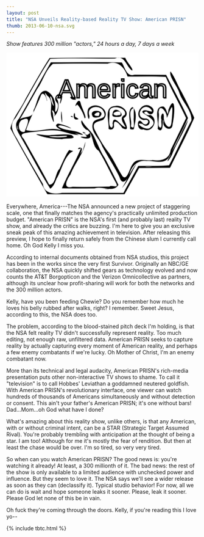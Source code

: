 ```yaml
---
layout: post
title: "NSA Unveils Reality-based Reality TV Show: American PRISN"
thumb: 2013-06-10-nsa.svg
---
```


*Show features 300 million "actors," 24 hours a day, 7 days a week*

![NSA Prisn Logo](/assets/2013-06-10-nsa.svg)

Everywhere, America---The NSA announced a new project of staggering scale, one that finally matches the agency's practically unlimited production budget. "American PRISN" is the NSA's first (and probably last) reality TV show, and already the critics are buzzing. I'm here to give you an exclusive sneak peak of this amazing achievement in television. After releasing this preview, I hope to finally return safely from the Chinese slum I currently call home. Oh God Kelly I miss you.

According to internal documents obtained from NSA studios, this project has been in the works since the very first Survivor. Originally an NBC/GE collaboration, the NSA quickly shifted gears as technology evolved and now counts the AT&amp;T Borgopticon and the Verizon Omnicollective as partners, although its unclear how profit-sharing will work for both the networks and the 300 million actors. 

Kelly, have you been feeding Chewie? Do you remember how much he loves his belly rubbed after walks, right? I remember. Sweet Jesus, according to this, the NSA does too.

The problem, according to the blood-stained pitch deck I'm holding, is that the NSA felt reality TV didn't successfully represent reality. Too much editing, not enough raw, unfiltered data. American PRISN seeks to capture reality by actually capturing every moment of American reality, and perhaps a few enemy combatants if we're lucky. Oh Mother of Christ, I'm an enemy combatant now. 

More than its technical and legal audacity, American PRISN's rich-media presentation puts other non-interactive TV shows to shame. To call it "television" is to call Hobbes' Leviathan a goddamned neutered goldfish. With American PRISN's revolutionary interface, one viewer can watch hundreds of thousands of Americans simultaneously and without detection or consent. This ain't your father's American PRISN; it's one without bars! Dad...Mom...oh God what have I done?

What's amazing about this reality show, unlike others, is that any American, with or without criminal intent, can be a STAR (Strategic Target Assumed Rival). You're probably trembling with anticipation at the thought of being a star. I am too! Although for me it's mostly the fear of rendition. But then at least the chase would be over. I'm so tired, so very very tired.

So when can you watch American PRISN? The good news is: you're watching it already! At least, a 300 millionth of it. The bad news: the rest of the show is only available to a limited audience with unchecked power and influence. But they seem to love it. The NSA says we'll see a wider release as soon as they can (declassify it). Typical studio behavior! For now, all we can do is wait and hope someone leaks it sooner. Please, leak it sooner. Please God let none of this be in vain.

Oh fuck they're coming through the doors. Kelly, if you're reading this I love yo--

{% include tbtc.html %}
